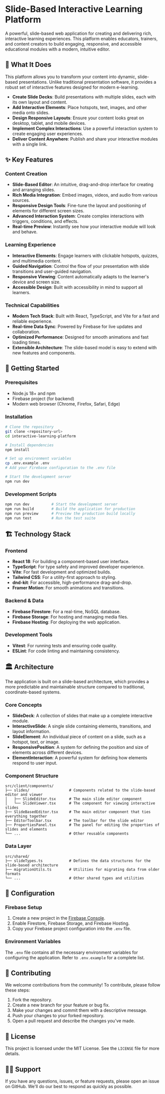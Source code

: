 # Slide-Based Interactive Learning Platform

A powerful, slide-based web application for creating and delivering rich, interactive learning experiences. This platform enables educators, trainers, and content creators to build engaging, responsive, and accessible educational modules with a modern, intuitive editor.

## 🎯 What It Does

This platform allows you to transform your content into dynamic, slide-based presentations. Unlike traditional presentation software, it provides a robust set of interactive features designed for modern e-learning.

- **Create Slide Decks**: Build presentations with multiple slides, each with its own layout and content.
- **Add Interactive Elements**: Place hotspots, text, images, and other media onto slides.
- **Design Responsive Layouts**: Ensure your content looks great on desktop, tablet, and mobile devices.
- **Implement Complex Interactions**: Use a powerful interaction system to create engaging user experiences.
- **Deliver Content Anywhere**: Publish and share your interactive modules with a single link.

## ✨ Key Features

### Content Creation
- **Slide-Based Editor**: An intuitive, drag-and-drop interface for creating and arranging slides.
- **Rich Media Integration**: Embed images, videos, and audio from various sources.
- **Responsive Design Tools**: Fine-tune the layout and positioning of elements for different screen sizes.
- **Advanced Interaction System**: Create complex interactions with triggers, conditions, and effects.
- **Real-time Preview**: Instantly see how your interactive module will look and behave.

### Learning Experience
- **Interactive Elements**: Engage learners with clickable hotspots, quizzes, and multimedia content.
- **Guided Navigation**: Control the flow of your presentation with slide transitions and user-guided navigation.
- **Responsive Viewing**: Content automatically adapts to the learner's device and screen size.
- **Accessible Design**: Built with accessibility in mind to support all learners.

### Technical Capabilities
- **Modern Tech Stack**: Built with React, TypeScript, and Vite for a fast and reliable experience.
- **Real-time Data Sync**: Powered by Firebase for live updates and collaboration.
- **Optimized Performance**: Designed for smooth animations and fast loading times.
- **Extensible Architecture**: The slide-based model is easy to extend with new features and components.

## 🚀 Getting Started

### Prerequisites
- Node.js 18+ and npm
- Firebase project (for backend)
- Modern web browser (Chrome, Firefox, Safari, Edge)

### Installation
```bash
# Clone the repository
git clone <repository-url>
cd interactive-learning-platform

# Install dependencies
npm install

# Set up environment variables
cp .env.example .env
# Add your Firebase configuration to the .env file

# Start the development server
npm run dev
```

### Development Scripts
```bash
npm run dev          # Start the development server
npm run build        # Build the application for production
npm run preview      # Preview the production build locally
npm run test         # Run the test suite
```

## 🏗️ Technology Stack

### Frontend
- **React 18**: For building a component-based user interface.
- **TypeScript**: For type safety and improved developer experience.
- **Vite**: For fast development and optimized builds.
- **Tailwind CSS**: For a utility-first approach to styling.
- **dnd-kit**: For accessible, high-performance drag-and-drop.
- **Framer Motion**: For smooth animations and transitions.

### Backend & Data
- **Firebase Firestore**: For a real-time, NoSQL database.
- **Firebase Storage**: For hosting and managing media files.
- **Firebase Hosting**: For deploying the web application.

### Development Tools
- **Vitest**: For running tests and ensuring code quality.
- **ESLint**: For code linting and maintaining consistency.

## 🏛️ Architecture

The application is built on a slide-based architecture, which provides a more predictable and maintainable structure compared to traditional, coordinate-based systems.

### Core Concepts
- **SlideDeck**: A collection of slides that make up a complete interactive module.
- **InteractiveSlide**: A single slide containing elements, transitions, and layout information.
- **SlideElement**: An individual piece of content on a slide, such as a hotspot, text, or image.
- **ResponsivePosition**: A system for defining the position and size of elements across different devices.
- **ElementInteraction**: A powerful system for defining how elements respond to user input.

### Component Structure
```
src/client/components/
├── slides/                  # Components related to the slide-based editor and viewer
│   ├── SlideEditor.tsx      # The main slide editor component
│   └── SlideViewer.tsx      # The component for viewing interactive slides
├── SlideBasedEditor.tsx     # The main editor component that ties everything together
├── EditorToolbar.tsx        # The toolbar for the slide editor
├── PropertiesPanel.tsx      # The panel for editing the properties of slides and elements
└── ...                      # Other reusable components
```

### Data Layer
```
src/shared/
├── slideTypes.ts            # Defines the data structures for the slide-based architecture
├── migrationUtils.ts        # Utilities for migrating data from older formats
└── ...                      # Other shared types and utilities
```

## 🔧 Configuration

### Firebase Setup
1. Create a new project in the [Firebase Console](https://console.firebase.google.com/).
2. Enable Firestore, Firebase Storage, and Firebase Hosting.
3. Copy your Firebase project configuration into the `.env` file.

### Environment Variables
The `.env` file contains all the necessary environment variables for configuring the application. Refer to `.env.example` for a complete list.

## 🤝 Contributing

We welcome contributions from the community! To contribute, please follow these steps:

1. Fork the repository.
2. Create a new branch for your feature or bug fix.
3. Make your changes and commit them with a descriptive message.
4. Push your changes to your forked repository.
5. Open a pull request and describe the changes you've made.

## 📄 License

This project is licensed under the MIT License. See the `LICENSE` file for more details.

## 🙋‍♂️ Support

If you have any questions, issues, or feature requests, please open an issue on GitHub. We'll do our best to respond as quickly as possible.
